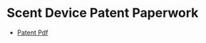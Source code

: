 # Scent Device Patent Paperwork

- [Patent Pdf](Olfactory%20Simulation%20System%20For%20Head-mounted%20Displays.pdf)